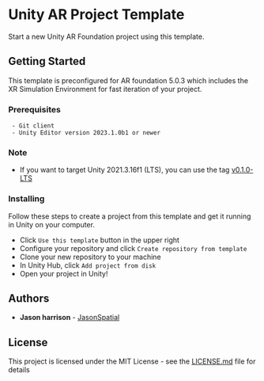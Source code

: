 # Unity AR Project Template

Start a new Unity AR Foundation project using this template.

## Getting Started

This template is preconfigured for AR foundation 5.0.3 which includes the XR Simulation Environment for fast iteration of your project.

### Prerequisites

```
 - Git client
 - Unity Editor version 2023.1.0b1 or newer
```

### Note
* If you want to target Unity 2021.3.16f1 (LTS), you can use the tag [v0.1.0-LTS](https://github.com/JasonSpatial/ar-template/tree/v0.1.0-LTS)

### Installing

Follow these steps to create a project from this template and get it running in Unity on your computer.

* Click `Use this template` button in the upper right 
* Configure your repository and click `Create repository from template`
* Clone your new repository to your machine
* In Unity Hub, click `Add project from disk`
* Open your project in Unity!

## Authors

* **Jason harrison** - [JasonSpatial](https://github.com/JasonSpatial)

## License

This project is licensed under the MIT License - see the [LICENSE.md](LICENSE.md) file for details
